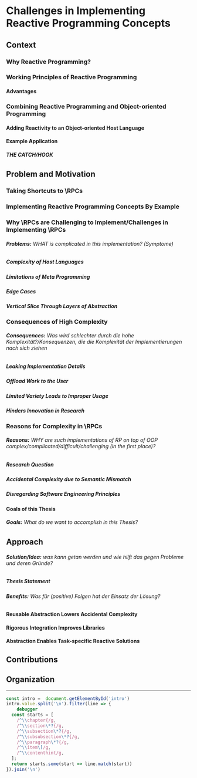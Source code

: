 # Challenges in Implementing Reactive Programming Concepts
## Context
### Why Reactive Programming?
### Working Principles of Reactive Programming
#### Advantages
### Combining Reactive Programming and Object-oriented Programming
#### Adding Reactivity to an Object-oriented Host Language
#### Example Application
###### **THE CATCH/HOOK** 
## Problem and Motivation
### Taking Shortcuts to \RPCs
### Implementing Reactive Programming Concepts By Example
### Why \RPCs are Challenging to Implement/Challenges in Implementing \RPCs
###### **Problems:**  WHAT is complicated in this implementation? (Symptome)
##### Complexity of Host Languages
##### Limitations of Meta Programming
##### Edge Cases
##### Vertical Slice Through Layers of Abstraction
### Consequences of High Complexity
###### **Consequences:**  Was wird schlechter durch die hohe Komplexität?/Konsequenzen, die die Komplexität der Implementierungen nach sich ziehen
##### Leaking Implementation Details
##### Offload Work to the User
##### Limited Variety Leads to Improper Usage
##### Hinders Innovation in Research
### Reasons for Complexity in \RPCs
###### **Reasons:** WHY are such implementations of RP on top of OOP complex/complicated/difficult/challenging (in the first place)?
##### Research Question
##### Accidental Complexity due to Semantic Mismatch
##### Disregarding Software Engineering Principles
#### Goals of this Thesis
###### **Goals:** What do we want to accomplish in this Thesis?
## Approach
###### **Solution/Idea:** was kann getan werden und wie hilft das gegen Probleme und deren Gründe?
##### Thesis Statement
###### **Benefits:** Was für (positive) Folgen hat der Einsatz der Lösung?
#### Reusable Abstraction Lowers Accidental Complexity
#### Rigorous Integration Improves Libraries
#### Abstraction Enables Task-specific Reactive Solutions
## Contributions
##  Organization

---

```javascript
const intro =  document.getElementById('intro')
intro.value.split('\n').filter(line => {
    debugger
  const starts = [
    /^\\chapter{/g,
    /^\\section\*?{/g,
    /^\\subsection\*?{/g,
    /^\\subsubsection\*?{/g,
    /^\\paragraph\*?{/g,
    /^\\item\[/g,
    /^\\contenthint/g,
  ];
  return starts.some(start => line.match(start))
}).join('\n')
```